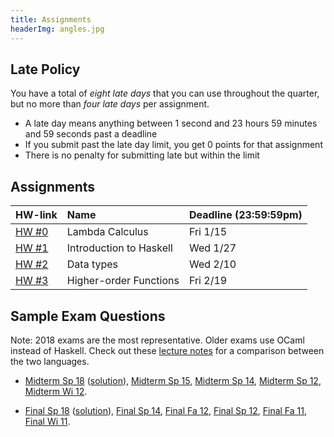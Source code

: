```yaml
---
title: Assignments
headerImg: angles.jpg
---
```


## Late Policy 

You have a total of *eight late days* that you can use throughout the quarter,
but no more than *four late days* per assignment.
    
- A late day means anything between 1 second and 23
  hours 59 minutes and 59 seconds past a deadline    
- If you submit past the late day limit, you get 0 points for that assignment
- There is no penalty for submitting late but within the limit
 
## Assignments

| **HW-link**                                      | **Name**                |  **Deadline (23:59:59pm)** |
|:-------------------------------------------------|:------------------------|:---------------------------|
| [HW #0](https://classroom.github.com/a/xElhJEdo) | Lambda Calculus         | Fri 1/15                   |
| [HW #1](https://classroom.github.com/a/e18HdBWh) | Introduction to Haskell | Wed 1/27                   |
| [HW #2](https://classroom.github.com/a/yWvckJjt) | Data types              | Wed 2/10                   |
| [HW #3](https://classroom.github.com/a/JV9YLoCP) | Higher-order Functions  | Fri 2/19                   |

<!-- 
| [HW #4](https://classroom.github.com/a/hbFGb_aj) | Interpreting languages  | Fri 3/4                    |
| [HW #5](https://classroom.github.com/a/N5jjfNpQ) | Classes                 | Fri 3/13                   |
-->

## Sample Exam Questions

Note: 2018 exams are the most representative. Older exams use OCaml instead of Haskell.
Check out these [lecture notes](https://ucsd-cse130.github.io/web/lectures/02-haskell.html)
for a comparison between the two languages.

- [Midterm Sp 18](/static/raw/130-midterm-sp18.pdf) ([solution](/static/raw/130-midterm-sp18-solution.pdf)),
  [Midterm Sp 15](/static/raw/midterm-sp15.pdf),
  [Midterm Sp 14](/static/raw/midterm-sp14.pdf),
  [Midterm Sp 12](/static/raw/midterm-sp12.pdf),
  [Midterm Wi 12](/static/raw/midterm-wi12.pdf).

- [Final Sp 18](/static/raw/130-final-sp18.pdf) ([solution](/static/raw/130-final-sp18-solution.pdf)),
  [Final Sp 14](/static/raw/final-sp14.pdf),
  [Final Fa 12](/static/raw/final-fa12.pdf),
  [Final Sp 12](/static/raw/final-sp12.pdf),
  [Final Fa 11](/static/raw/final-fa11.pdf),
  [Final Wi 11](/static/raw/final-wi11.pdf).

